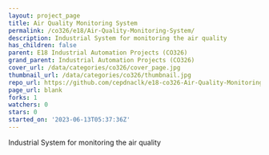 ```yaml
---
layout: project_page
title: Air Quality Monitoring System
permalink: /co326/e18/Air-Quality-Monitoring-System/
description: Industrial System for monitoring the air quality
has_children: false
parent: E18 Industrial Automation Projects (CO326)
grand_parent: Industrial Automation Projects (CO326)
cover_url: /data/categories/co326/cover_page.jpg
thumbnail_url: /data/categories/co326/thumbnail.jpg
repo_url: https://github.com/cepdnaclk/e18-co326-Air-Quality-Monitoring-System
page_url: blank
forks: 1
watchers: 0
stars: 0
started_on: '2023-06-13T05:37:36Z'
---
```


Industrial System for monitoring the air quality